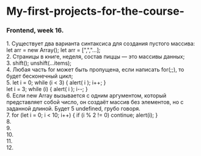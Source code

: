 # My-first-projects-for-the-course-
<h3> Frontend, week 16. </h3>
1. Существует два варианта синтаксиса для создания пустого массива: let arr = new Array(); let arr = [",","...]; <br>
2. Страницы в книге, неделя, состав пиццы — это массивы данных; <br>
3. shift(); unshift(...items); <br>
4. Любая часть for может быть пропущена, если написать for(;;), то будет бесконечный цикл; <br>
5. let i = 0;
while (i < 3) {
  alert( i );
  i++;
}
<br>
let i = 3;
while (i) {
  alert( i );
  i--;
}
<br>
6. Если new Array вызывается с одним аргументом, который представляет собой число, он создаёт массив без элементов, но с заданной длиной. Будет 5 undefined, грубо говоря. <br>
7. 
for (let i = 0; i < 10; i++) {
  if (i % 2 != 0)
		continue;
	alert(i); 
}
<br>
8. <br>
9. <br>
10. <br>
11. <br>
12. <br>
